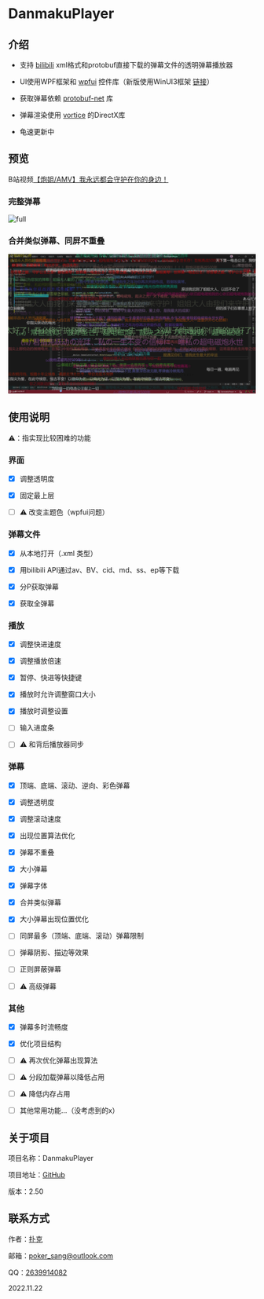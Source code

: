 # DanmakuPlayer

## 介绍

* 支持 [bilibili](bilibili.com) xml格式和protobuf直接下载的弹幕文件的透明弹幕播放器

* UI使用WPF框架和 [wpfui](https://github.com/lepoco/wpfui) 控件库（新版使用WinUI3框架 [链接](https://github.com/Poker-sang/DanmakuPlayer)）

* 获取弹幕依赖 [protobuf-net](https://github.com/protobuf-net/protobuf-net) 库

* 弹幕渲染使用 [vortice](https://github.com/amerkoleci/vortice) 的DirectX库

* 龟速更新中

## 预览

B站视频[【炮姐/AMV】我永远都会守护在你的身边！](https://www.bilibili.com/video/BV1Js411o76u)

### 完整弹幕

![full](https://github.com/Poker-sang/DanmakuPlayerWpf/blob/main/readme/full.png)

### 合并类似弹幕、同屏不重叠

![conbined](https://github.com/Poker-sang/DanmakuPlayerWpf/blob/main/readme/conbined.png)

## 使用说明

⚠️：指实现比较困难的功能

### 界面

* [x] 调整透明度

* [x] 固定最上层

* [ ] ⚠️ 改变主题色（wpfui问题）

### 弹幕文件

* [x] 从本地打开（.xml 类型）

* [x] 用bilibili API通过av、BV、cid、md、ss、ep等下载

* [x] 分P获取弹幕

* [x] 获取全弹幕

### 播放

* [x] 调整快进速度

* [x] 调整播放倍速

* [x] 暂停、快进等快捷键

* [x] 播放时允许调整窗口大小

* [x] 播放时调整设置

* [ ] 输入进度条

* [ ] ⚠️ 和背后播放器同步

### 弹幕

* [x] 顶端、底端、滚动、逆向、彩色弹幕

* [x] 调整透明度

* [x] 调整滚动速度

* [x] 出现位置算法优化

* [x] 弹幕不重叠

* [x] 大小弹幕

* [x] 弹幕字体

* [x] 合并类似弹幕

* [x] 大小弹幕出现位置优化

* [ ] 同屏最多（顶端、底端、滚动）弹幕限制

* [ ] 弹幕阴影、描边等效果

* [ ] 正则屏蔽弹幕

* [ ] ⚠️ 高级弹幕

### 其他

* [x] 弹幕多时流畅度

* [x] 优化项目结构

* [ ] ⚠️ 再次优化弹幕出现算法

* [ ] ⚠️ 分段加载弹幕以降低占用

* [ ] ⚠️ 降低内存占用

* [ ] 其他常用功能...（没考虑到的x）

## 关于项目

项目名称：DanmakuPlayer

项目地址：[GitHub](https://github.com/Poker-sang/DanmakuPlayer)

版本：2.50

## 联系方式

作者：[扑克](https://github.com/Poker-sang)

邮箱：poker_sang@outlook.com

QQ：[2639914082](http://wpa.qq.com/msgrd?v=3&uin=2639914082&site=qq&menu=yes)

2022.11.22
